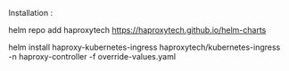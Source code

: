 Installation :

helm repo add haproxytech https://haproxytech.github.io/helm-charts    

helm install haproxy-kubernetes-ingress haproxytech/kubernetes-ingress \
 -n haproxy-controller -f override-values.yaml 